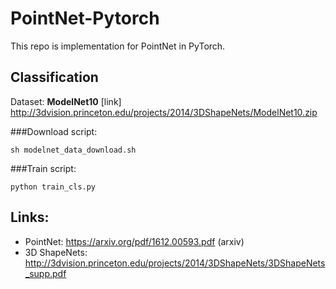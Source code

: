 # PointNet-Pytorch

This repo is implementation for PointNet in PyTorch.

## Classification

Dataset: **ModelNet10**
[link]  http://3dvision.princeton.edu/projects/2014/3DShapeNets/ModelNet10.zip

###Download script:

```
sh modelnet_data_download.sh
```

###Train script:
```
python train_cls.py
```
## Links:

* PointNet: https://arxiv.org/pdf/1612.00593.pdf (arxiv)
* 3D ShapeNets: http://3dvision.princeton.edu/projects/2014/3DShapeNets/3DShapeNets_supp.pdf
